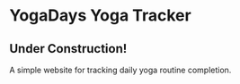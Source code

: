 # YogaDays Yoga Tracker

## Under Construction!

A simple website for tracking daily yoga routine completion.
